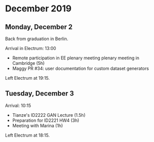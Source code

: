 # December 2019

## Monday, December 2

Back from graduation in Berlin.

Arrival in Electrum: 13:00

- Remote participation in EE plenary meeting plenary meeting in Cambridge (5h)
- Maggy PR #34: user documentation for custom dataset generators 

Left Electrum at 19:15.

## Tuesday, December 3

Arrival: 10:15

- Tianze's ID2222 GAN Lecture (1.5h)
- Preparation for ID2221 HW4 (3h)
- Meeting with Marina (1h)

Left Electrum at 18:15.